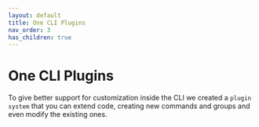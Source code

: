 ```yaml
---
layout: default
title: One CLI Plugins
nav_order: 3
has_children: true
---
```


# One CLI Plugins


To give better support for customization inside the CLI we created a `plugin system` that you can extend code, creating new commands and groups and even modify the existing ones.

